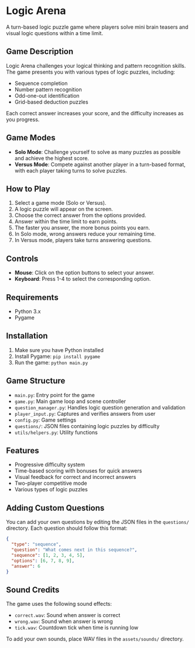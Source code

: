 # Logic Arena

A turn-based logic puzzle game where players solve mini brain teasers and visual logic questions within a time limit.

## Game Description

Logic Arena challenges your logical thinking and pattern recognition skills. The game presents you with various types of logic puzzles, including:

- Sequence completion
- Number pattern recognition
- Odd-one-out identification
- Grid-based deduction puzzles

Each correct answer increases your score, and the difficulty increases as you progress.

## Game Modes

- **Solo Mode**: Challenge yourself to solve as many puzzles as possible and achieve the highest score.
- **Versus Mode**: Compete against another player in a turn-based format, with each player taking turns to solve puzzles.

## How to Play

1. Select a game mode (Solo or Versus).
2. A logic puzzle will appear on the screen.
3. Choose the correct answer from the options provided.
4. Answer within the time limit to earn points.
5. The faster you answer, the more bonus points you earn.
6. In Solo mode, wrong answers reduce your remaining time.
7. In Versus mode, players take turns answering questions.

## Controls

- **Mouse**: Click on the option buttons to select your answer.
- **Keyboard**: Press 1-4 to select the corresponding option.

## Requirements

- Python 3.x
- Pygame

## Installation

1. Make sure you have Python installed
2. Install Pygame: `pip install pygame`
3. Run the game: `python main.py`

## Game Structure

- `main.py`: Entry point for the game
- `game.py`: Main game loop and scene controller
- `question_manager.py`: Handles logic question generation and validation
- `player_input.py`: Captures and verifies answers from user
- `config.py`: Game settings
- `questions/`: JSON files containing logic puzzles by difficulty
- `utils/helpers.py`: Utility functions

## Features

- Progressive difficulty system
- Time-based scoring with bonuses for quick answers
- Visual feedback for correct and incorrect answers
- Two-player competitive mode
- Various types of logic puzzles

## Adding Custom Questions

You can add your own questions by editing the JSON files in the `questions/` directory. Each question should follow this format:

```json
{
  "type": "sequence",
  "question": "What comes next in this sequence?",
  "sequence": [1, 2, 3, 4, 5],
  "options": [6, 7, 8, 9],
  "answer": 6
}
```

## Sound Credits

The game uses the following sound effects:
- `correct.wav`: Sound when answer is correct
- `wrong.wav`: Sound when answer is wrong
- `tick.wav`: Countdown tick when time is running low

To add your own sounds, place WAV files in the `assets/sounds/` directory.
